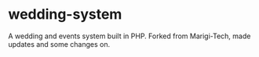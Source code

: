 # wedding-system
A wedding and events system built in PHP. Forked from Marigi-Tech, made updates and some changes on.
